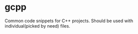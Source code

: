 # gcpp
Common code snippets for C++ projects.
Should be used with individual(picked by need) files.
